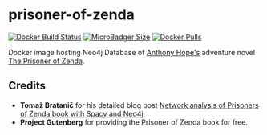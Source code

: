 # prisoner-of-zenda
[![Docker Build Status](https://img.shields.io/docker/cloud/build/syedhassaanahmed/neo4j-prisoner-of-zenda.svg?logo=docker)](https://hub.docker.com/r/syedhassaanahmed/neo4j-prisoner-of-zenda/builds/) [![MicroBadger Size](https://img.shields.io/microbadger/image-size/syedhassaanahmed/neo4j-prisoner-of-zenda.svg?logo=docker)](https://hub.docker.com/r/syedhassaanahmed/neo4j-prisoner-of-zenda/tags/) [![Docker Pulls](https://img.shields.io/docker/pulls/syedhassaanahmed/neo4j-prisoner-of-zenda.svg?logo=docker)](https://hub.docker.com/r/syedhassaanahmed/neo4j-prisoner-of-zenda/)

Docker image hosting Neo4j Database of [Anthony Hope's](http://www.gutenberg.org/ebooks/author/63) adventure novel [The Prisoner of Zenda](http://www.gutenberg.org/ebooks/95).

## Credits
- **Tomaž Bratanič** for his detailed blog post [Network analysis of Prisoners of Zenda book with Spacy and Neo4j](https://tbgraph.wordpress.com/2019/09/01/network-analysis-of-prisoners-of-zenda-book-with-spacy-and-neo4j/).
- **Project Gutenberg** for providing the Prisoner of Zenda book for free.